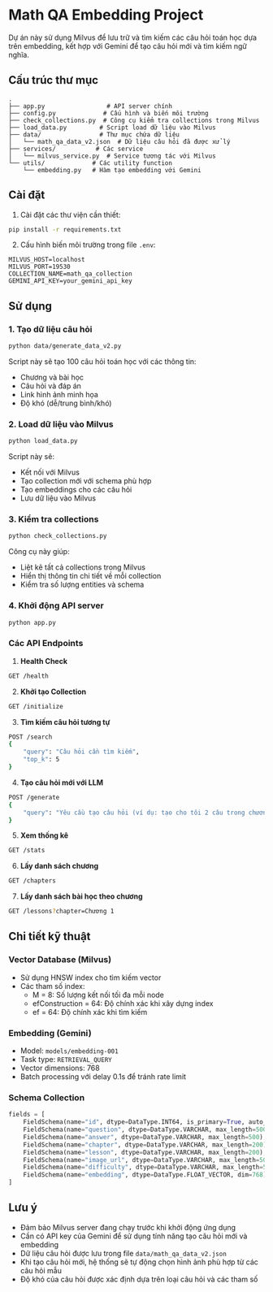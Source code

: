 # Math QA Embedding Project

Dự án này sử dụng Milvus để lưu trữ và tìm kiếm các câu hỏi toán học dựa trên embedding, kết hợp với Gemini để tạo câu hỏi mới và tìm kiếm ngữ nghĩa.

## Cấu trúc thư mục

```
.
├── app.py                 # API server chính
├── config.py             # Cấu hình và biến môi trường
├── check_collections.py  # Công cụ kiểm tra collections trong Milvus
├── load_data.py         # Script load dữ liệu vào Milvus
├── data/                # Thư mục chứa dữ liệu
│   └── math_qa_data_v2.json  # Dữ liệu câu hỏi đã được xử lý
├── services/           # Các service
│   └── milvus_service.py  # Service tương tác với Milvus
└── utils/             # Các utility function
    └── embedding.py   # Hàm tạo embedding với Gemini
```

## Cài đặt

1. Cài đặt các thư viện cần thiết:
```bash
pip install -r requirements.txt
```

2. Cấu hình biến môi trường trong file `.env`:
```
MILVUS_HOST=localhost
MILVUS_PORT=19530
COLLECTION_NAME=math_qa_collection
GEMINI_API_KEY=your_gemini_api_key
```

## Sử dụng

### 1. Tạo dữ liệu câu hỏi
```bash
python data/generate_data_v2.py
```
Script này sẽ tạo 100 câu hỏi toán học với các thông tin:
- Chương và bài học
- Câu hỏi và đáp án
- Link hình ảnh minh họa
- Độ khó (dễ/trung bình/khó)

### 2. Load dữ liệu vào Milvus
```bash
python load_data.py
```
Script này sẽ:
- Kết nối với Milvus
- Tạo collection mới với schema phù hợp
- Tạo embeddings cho các câu hỏi
- Lưu dữ liệu vào Milvus

### 3. Kiểm tra collections
```bash
python check_collections.py
```
Công cụ này giúp:
- Liệt kê tất cả collections trong Milvus
- Hiển thị thông tin chi tiết về mỗi collection
- Kiểm tra số lượng entities và schema

### 4. Khởi động API server
```bash
python app.py
```

### Các API Endpoints

1. **Health Check**
```bash
GET /health
```

2. **Khởi tạo Collection**
```bash
GET /initialize
```

3. **Tìm kiếm câu hỏi tương tự**
```bash
POST /search
{
    "query": "Câu hỏi cần tìm kiếm",
    "top_k": 5
}
```

4. **Tạo câu hỏi mới với LLM**
```bash
POST /generate
{
    "query": "Yêu cầu tạo câu hỏi (ví dụ: tạo cho tôi 2 câu trong chương 1, bài số 1, độ khó dễ)"
}
```

5. **Xem thống kê**
```bash
GET /stats
```

6. **Lấy danh sách chương**
```bash
GET /chapters
```

7. **Lấy danh sách bài học theo chương**
```bash
GET /lessons?chapter=Chương 1
```

## Chi tiết kỹ thuật

### Vector Database (Milvus)
- Sử dụng HNSW index cho tìm kiếm vector
- Các tham số index:
  - M = 8: Số lượng kết nối tối đa mỗi node
  - efConstruction = 64: Độ chính xác khi xây dựng index
  - ef = 64: Độ chính xác khi tìm kiếm

### Embedding (Gemini)
- Model: `models/embedding-001`
- Task type: `RETRIEVAL_QUERY`
- Vector dimensions: 768
- Batch processing với delay 0.1s để tránh rate limit

### Schema Collection
```python
fields = [
    FieldSchema(name="id", dtype=DataType.INT64, is_primary=True, auto_id=True),
    FieldSchema(name="question", dtype=DataType.VARCHAR, max_length=500),
    FieldSchema(name="answer", dtype=DataType.VARCHAR, max_length=500),
    FieldSchema(name="chapter", dtype=DataType.VARCHAR, max_length=200),
    FieldSchema(name="lesson", dtype=DataType.VARCHAR, max_length=200),
    FieldSchema(name="image_url", dtype=DataType.VARCHAR, max_length=500),
    FieldSchema(name="difficulty", dtype=DataType.VARCHAR, max_length=50),
    FieldSchema(name="embedding", dtype=DataType.FLOAT_VECTOR, dim=768)
]
```

## Lưu ý

- Đảm bảo Milvus server đang chạy trước khi khởi động ứng dụng
- Cần có API key của Gemini để sử dụng tính năng tạo câu hỏi mới và embedding
- Dữ liệu câu hỏi được lưu trong file `data/math_qa_data_v2.json`
- Khi tạo câu hỏi mới, hệ thống sẽ tự động chọn hình ảnh phù hợp từ các câu hỏi mẫu
- Độ khó của câu hỏi được xác định dựa trên loại câu hỏi và các tham số 